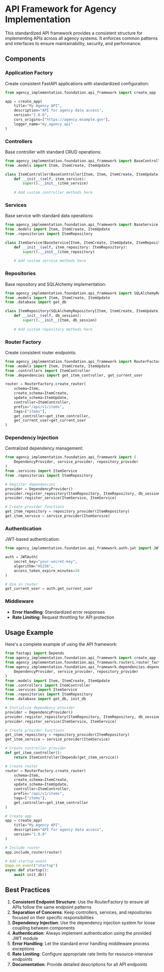 # API Framework for Agency Implementation

This standardized API framework provides a consistent structure for implementing APIs across all agency systems. It enforces common patterns and interfaces to ensure maintainability, security, and performance.

## Components

### Application Factory

Create consistent FastAPI applications with standardized configuration:

```python
from agency_implementation.foundation.api_framework import create_app

app = create_app(
    title="My Agency API",
    description="API for agency data access",
    version="1.0.0",
    cors_origins=["https://agency.example.gov"],
    logger_name="my_agency_api"
)
```

### Controllers

Base controller with standard CRUD operations:

```python
from agency_implementation.foundation.api_framework import BaseController
from .models import Item, ItemCreate, ItemUpdate

class ItemController(BaseController[Item, Item, ItemCreate, ItemUpdate]):
    def __init__(self, item_service):
        super().__init__(item_service)
        
    # Add custom controller methods here
```

### Services

Base service with standard data operations:

```python
from agency_implementation.foundation.api_framework import BaseService
from .models import Item, ItemCreate, ItemUpdate
from .repositories import ItemRepository

class ItemService(BaseService[Item, ItemCreate, ItemUpdate, ItemRepository]):
    def __init__(self, item_repository: ItemRepository):
        super().__init__(item_repository)
        
    # Add custom service methods here
```

### Repositories

Base repository and SQLAlchemy implementation:

```python
from agency_implementation.foundation.api_framework import SQLAlchemyRepository
from .models import Item, ItemCreate, ItemUpdate
from .database import get_db

class ItemRepository(SQLAlchemyRepository[Item, ItemCreate, ItemUpdate]):
    def __init__(self, db_session):
        super().__init__(Item, db_session)
        
    # Add custom repository methods here
```

### Router Factory

Create consistent router endpoints:

```python
from agency_implementation.foundation.api_framework import RouterFactory
from .models import Item, ItemCreate, ItemUpdate
from .controllers import ItemController
from .dependencies import get_item_controller, get_current_user

router = RouterFactory.create_router(
    schema=Item,
    create_schema=ItemCreate,
    update_schema=ItemUpdate,
    controller=ItemController,
    prefix="/api/v1/items",
    tags=["items"],
    get_controller=get_item_controller,
    get_current_user=get_current_user
)
```

### Dependency Injection

Centralized dependency management:

```python
from agency_implementation.foundation.api_framework import (
    DependencyProvider, service_provider, repository_provider
)
from .services import ItemService
from .repositories import ItemRepository

# Register dependencies
provider = DependencyProvider()
provider.register_repository(ItemRepository, ItemRepository, db_session=get_db())
provider.register_service(ItemService, ItemService)

# Create provider functions
get_item_repository = repository_provider(ItemRepository)
get_item_service = service_provider(ItemService)
```

### Authentication

JWT-based authentication:

```python
from agency_implementation.foundation.api_framework.auth.jwt import JWTAuth

auth = JWTAuth(
    secret_key="your-secret-key",
    algorithm="HS256",
    access_token_expire_minutes=30
)

# Use in router
get_current_user = auth.get_current_user
```

### Middleware

- **Error Handling**: Standardized error responses
- **Rate Limiting**: Request throttling for API protection

## Usage Example

Here's a complete example of using the API framework:

```python
from fastapi import Depends
from agency_implementation.foundation.api_framework import create_app
from agency_implementation.foundation.api_framework.routers.router_factory import RouterFactory
from agency_implementation.foundation.api_framework.dependencies.dependency_injection import (
    DependencyProvider, service_provider, repository_provider
)
from .models import Item, ItemCreate, ItemUpdate
from .controllers import ItemController
from .services import ItemService
from .repositories import ItemRepository
from .database import get_db, init_db

# Initialize dependency provider
provider = DependencyProvider()
provider.register_repository(ItemRepository, ItemRepository, db_session=Depends(get_db))
provider.register_service(ItemService, ItemService)

# Create provider functions
get_item_repository = repository_provider(ItemRepository)
get_item_service = service_provider(ItemService)

# Create controller provider
def get_item_controller():
    return ItemController(Depends(get_item_service))

# Create router
router = RouterFactory.create_router(
    schema=Item,
    create_schema=ItemCreate,
    update_schema=ItemUpdate,
    controller=ItemController,
    prefix="/api/v1/items",
    tags=["items"],
    get_controller=get_item_controller
)

# Create app
app = create_app(
    title="My Agency API",
    description="API for agency data access",
    version="1.0.0"
)

# Include router
app.include_router(router)

# Add startup event
@app.on_event("startup")
async def startup():
    await init_db()
```

## Best Practices

1. **Consistent Endpoint Structure**: Use the RouterFactory to ensure all APIs follow the same endpoint patterns
2. **Separation of Concerns**: Keep controllers, services, and repositories focused on their specific responsibilities
3. **Dependency Injection**: Use the dependency injection system for loose coupling between components
4. **Authentication**: Always implement authentication using the provided JWT module
5. **Error Handling**: Let the standard error handling middleware process exceptions
6. **Rate Limiting**: Configure appropriate rate limits for resource-intensive endpoints
7. **Documentation**: Provide detailed descriptions for all API endpoints